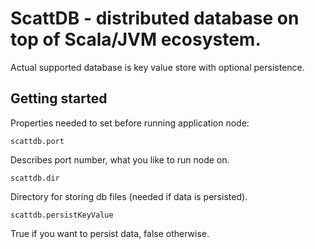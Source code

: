 # ScattDB - distributed database on top of Scala/JVM ecosystem.

Actual supported database is key value store with optional persistence.

## Getting started

Properties needed to set before running application node:
```    
scattdb.port
```
Describes port number, what you like to run node on.

```
scattdb.dir
```
Directory for storing db files (needed if data is persisted).

```
scattdb.persistKeyValue
```
True if you want to persist data, false otherwise.
